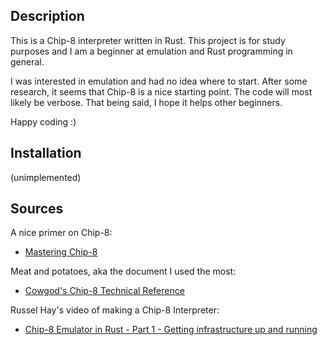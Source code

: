 ## Description

This is a Chip-8 interpreter written in Rust.
This project is for study purposes and I am a beginner at emulation and Rust programming in general.

I was interested in emulation and had no idea where to start. After some research, it seems that Chip-8 is a nice starting point. The code will most likely be verbose. That being said, I hope it helps other beginners.

Happy coding :)


## Installation

(unimplemented)


## Sources

A nice primer on Chip-8:
- [Mastering Chip-8](http://mattmik.com/files/chip8/mastering/chip8.html)

Meat and potatoes, aka the document I used the most:
- [Cowgod's Chip-8 Technical Reference](http://devernay.free.fr/hacks/chip8/C8TECH10.HTM)

Russel Hay's video of making a Chip-8 Interpreter:
- [Chip-8 Emulator in Rust - Part 1 - Getting infrastructure up and running](https://www.youtube.com/watch?v=-BX4S4MP5Ow)

